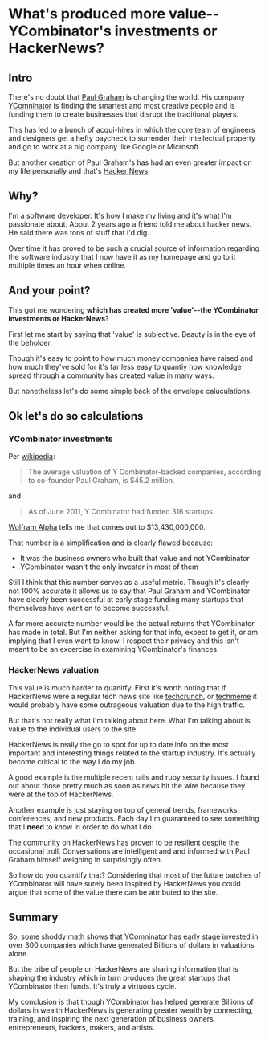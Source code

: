 # What's produced more value--YCombinator's investments or HackerNews?

## Intro

There's no doubt that [Paul Graham](http://www.paulgraham.com/) is changing the
world. His company [YComninator](http://ycombinator.com/) is finding the
smartest and most creative people and is funding them to create
businesses that disrupt the traditional players.

This has led to a bunch of acqui-hires in which the core team of engineers and
designers get a hefty paycheck to surrender their intellectual property and go
to work at a big company like Google or Microsoft.

But another creation of Paul Graham's has had an even greater impact on my life
personally and that's [Hacker News](http://news.ycombinator.com/).

## Why?

I'm a software developer. It's how I make my living and it's what I'm passionate
about. About 2 years ago a friend told me about hacker news. He said there was tons of stuff that I'd dig.

Over time it has proved to be such a crucial source of information regarding the
software industry that I now have it as my homepage and go to it multiple times
an hour when online.

## And your point?

This got me wondering **which has created more 'value'--the YCombinator investments
or HackerNews**?

First let me start by saying that 'value' is subjective. Beauty is in the eye of
the beholder. 

Though it's easy to point to how much money companies have raised and how much they've sold for it's far less easy to quantiy how knowledge
spread through a community has created value in many ways.

But nonetheless let's do some simple back of the envelope caluculations.

## Ok let's do so calculations

### YCombinator investments

Per [wikipedia](http://en.wikipedia.org/wiki/Y_Combinator_(company)):

> The average valuation of Y Combinator-backed companies, according to co-founder Paul Graham, is $45.2 million.

and

> As of June 2011, Y Combinator had funded 316 startups.

[Wolfram Alpha](http://www.wolframalpha.com/input/?i=42.5+million+*+316) tells
me that comes out to $13,430,000,000.

That number is a simplification and is clearly flawed because:

* It was the business owners who built that value and not YCombinator
* YCombinator wasn't the only investor in most of them

Still I think that this number serves as a useful metric. Though it's clearly not 100%
accurate it allows us to say that Paul Graham and YCombinator have clearly
been successful at early stage funding many startups that themselves have went
on to become successful.

A far more accurate number would be the actual returns that YCombinator has made
in total. But I'm neither asking for that info, expect to get it, or am implying
that I even want to know. I respect their privacy and this isn't meant to be an
excercise in examining YCombinator's finances.

### HackerNews valuation

This value is much harder to quanitfy. First it's worth noting that if
HackerNews were a regular tech news site like
[techcrunch](http://techcrunch.com/), or [techmeme](http://techmeme.com/) it
would probably have some outrageous valuation due to the high traffic. 

But that's not really what I'm talking about here. What I'm talking about is
value to the individual users to the site.

HackerNews is really the go to spot for up to date info on the most important
and interesting things related to the startup industry. It's actually become
critical to the way I do my job.

A good example is the multiple recent rails and ruby security issues. I found
out about those pretty much as soon as news hit the wire because they were at
the top of HackerNews. 

Another example is just staying on top of general trends, frameworks,
conferences, and new products. Each day I'm guaranteed to see something that
I **need** to know in order to do what I do.

The community on HackerNews has proven to be resilient despite the occasional
troll. Conversations are intelligent and and informed with Paul Graham himself weighing
in surprisingly often.

So how do you quantify that? Considering that most of the future batches of
YCombinator will have surely been inspired by HackerNews you could argue that
some of the value there can be attributed to the site.

## Summary

So, some shoddy math shows that YComninator has early stage invested in over 300
companies which have generated Billions of dollars in valuations alone.

But the tribe of people on HackerNews are sharing information that is shaping
the industry which in turn produces the great startups that YCombinator then
funds. It's truly a virtuous cycle.

My conclusion is that though YCombinator has helped generate Billions of dollars
in wealth HackerNews is generating greater wealth by connecting, training, and
inspiring the next generation of business owners, entrepreneurs, hackers,
makers, and artists.
